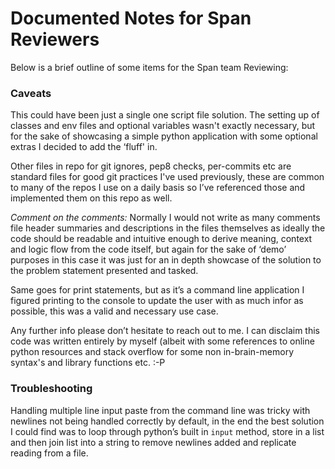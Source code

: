 # Documented Notes for Span Reviewers

Below is a brief outline of some items for the Span team Reviewing:
### Caveats
This could have been just a single one script file solution. The setting up of classes and
env files and optional variables wasn't exactly necessary, but for the sake of showcasing
a simple python application with some optional extras I decided to add the ‘fluff' in.

Other files in repo for git ignores, pep8 checks, per-commits etc are standard files for
good git practices I've used previously, these are common to many of the repos I use on a
daily basis so I’ve referenced those and implemented them on this repo as well.

*Comment on the comments:* Normally I would not write as many comments file header summaries
and descriptions in the files themselves as ideally the code should be readable and intuitive
enough to derive meaning, context and logic flow from the code itself, but again for the sake
of ‘demo’ purposes in this case it was just for an in depth showcase of the solution to the
problem statement presented and tasked.

Same goes for print statements, but as it’s a command line application I figured printing
to the console to update the user with as much infor as possible, this was a valid and
necessary use case.

Any further info please don’t hesitate to reach out to me.
I can disclaim this code was written entirely by myself (albeit with some references to online
python resources and stack overflow for some non in-brain-memory syntax's and library
functions etc. :-P

### Troubleshooting
Handling multiple line input paste from the command line was tricky with newlines not being
handled correctly by default, in the end the best solution I could find was to loop through
python’s built in `input` method, store in a list and then join list into a string to remove
newlines added and replicate reading from a file.
